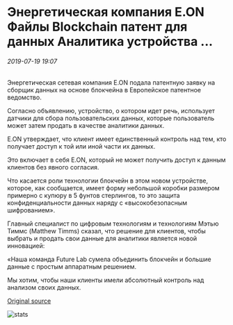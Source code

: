 # Энергетическая компания E.ON Файлы Blockchain патент для данных Аналитика устройства ...

###### 2019-07-19 19:07

Энергетическая сетевая компания E.ON подала патентную заявку на сборщик данных на основе блокчейна в Европейское патентное ведомство.

Согласно объявлению, устройство, о котором идет речь, использует датчики для сбора пользовательских данных, которые пользователь может затем продать в качестве аналитики данных.

E.ON утверждает, что клиент имеет единственный контроль над тем, кто получает доступ к той или иной части их данных.

Это включает в себя E.ON, который не может получить доступ к данным клиентов без явного согласия.

Что касается роли технологии блокчейн в этом новом устройстве, которое, как сообщается, имеет форму небольшой коробки размером примерно с купюру в 5 фунтов стерлингов, то это защита конфиденциальности данных наряду с «высокобезопасным шифрованием».

Главный специалист по цифровым технологиям и технологиям Мэтью Тиммс (Matthew Timms) сказал, что решение для клиентов, чтобы выбрать и продать свои данные для аналитики является новой инновацией:

«Наша команда Future Lab сумела объединить блокчейн и большие данные с простым аппаратным решением.

Мы хотим, чтобы наши клиенты имели абсолютный контроль над анализом своих данных.

[Original source](https://cointelegraph.com/news/energy-company-eon-files-blockchain-patent-for-data-analytics-device)

![stats](https://c.statcounter.com/11760860/0/a89fa40b/1/ "stats")